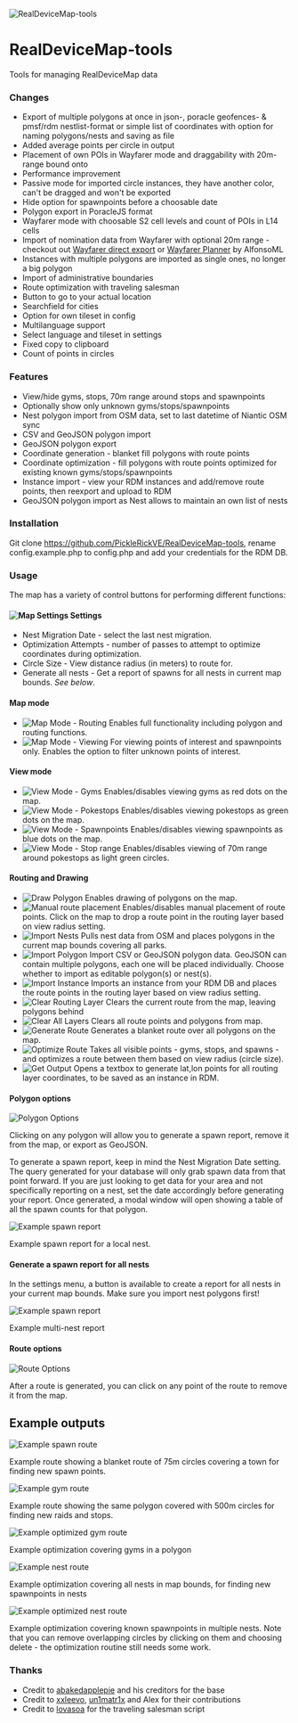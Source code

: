![RealDeviceMap-tools](assets/map-header.png?raw=true)
# RealDeviceMap-tools
Tools for managing RealDeviceMap data

### Changes
* Export of multiple polygons at once in json-, poracle geofences- & pmsf/rdm nestlist-format or simple list of coordinates with option for naming polygons/nests and saving as file
* Added average points per circle in output 
* Placement of own POIs in Wayfarer mode and draggability with 20m-range bound onto
* Performance improvement
* Passive mode for imported circle instances, they have another color, can't be dragged and won't be exported
* Hide option for spawnpoints before a choosable date
* Polygon export in PoracleJS format
* Wayfarer mode with choosable S2 cell levels and count of POIs in L14 cells
* Import of nomination data from Wayfarer with optional 20m range - checkout out [Wayfarer direct export](https://github.com/PickleRickVE/wayfarer-direct-export) or [Wayfarer Planner](https://gitlab.com/AlfonsoML/wayfarer) by AlfonsoML 
* Instances with multiple polygons are imported as single ones, no longer a big polygon
* Import of administrative boundaries
* Route optimization with traveling salesman
* Button to go to your actual location
* Searchfield for cities
* Option for own tileset in config
* Multilanguage support
* Select language and tileset in settings
* Fixed copy to clipboard
* Count of points in circles

### Features
* View/hide gyms, stops, 70m range around stops and spawnpoints
* Optionally show only unknown gyms/stops/spawnpoints
* Nest polygon import from OSM data, set to last datetime of Niantic OSM sync
* CSV and GeoJSON polygon import
* GeoJSON polygon export
* Coordinate generation - blanket fill polygons with route points
* Coordinate optimization - fill polygons with route points optimized for existing known gyms/stops/spawnpoints
* Instance import - view your RDM instances and add/remove route points, then reexport and upload to RDM
* GeoJSON polygon import as Nest allows to maintain an own list of nests

### Installation
Git clone https://github.com/PickleRickVE/RealDeviceMap-tools, rename config.example.php to config.php and add your credentials for the RDM DB.

### Usage
The map has a variety of control buttons for performing different functions: 

#### ![Map Settings](assets/map-settings.png?raw=true) Settings
* Nest Migration Date - select the last nest migration.
* Optimization Attempts - number of passes to attempt to optimize coordinates during optimization.
* Circle Size - View distance radius (in meters) to route for.
* Generate all nests - Get a report of spawns for all nests in current map bounds. _See below_.

#### Map mode
* ![Map Mode - Routing](assets/map-routing.png?raw=true) Enables full functionality including polygon and routing functions.
* ![Map Mode - Viewing](assets/map-viewing.png?raw=true) For viewing points of interest and spawnpoints only. Enables the option to filter unknown points of interest.

#### View mode
* ![View Mode - Gyms](assets/map-view-gyms.png?raw=true) Enables/disables viewing gyms as red dots on the map.
* ![View Mode - Pokestops](assets/map-view-stops.png?raw=true) Enables/disables viewing pokestops as green dots on the map.
* ![View Mode - Spawnpoints](assets/map-view-spawns.png?raw=true) Enables/disables viewing spawnpoints as blue dots on the map.
* ![View Mode - Stop range](assets/map-view-range.png?raw=true) Enables/disables viewing of 70m range around pokestops as light green circles.

#### Routing and Drawing
* ![Draw Polygon](assets/map-draw-polygon.png?raw=true) Enables drawing of polygons on the map.
* ![Manual route placement](assets/map-place-circle.png?raw=true) Enables/disables manual placement of route points. Click on the map to drop a route point in the routing layer based on view radius setting.
* ![Import Nests](assets/map-import-nests.png?raw=true) Pulls nest data from OSM and places polygons in the current map bounds covering all parks.
* ![Import Polygon](assets/map-import-polygon.png?raw=true) Import CSV or GeoJSON polygon data. GeoJSON can contain multiple polygons, each one will be placed individually. Choose whether to import as editable polygon(s) or nest(s).
* ![Import Instance](assets/map-import-instance.png?raw=true) Imports an instance from your RDM DB and places the route points in the routing layer based on view radius setting.
* ![Clear Routing Layer](assets/map-clear-routing-layer.png?raw=true) Clears the current route from the map, leaving polygons behind
* ![Clear All Layers](assets/map-clear-all-layers.png?raw=true) Clears all route points and polygons from map.
* ![Generate Route](assets/map-generate-route.png?raw=true) Generates a blanket route over all polygons on the map.
* ![Optimize Route](assets/map-optimize-route.png?raw=true) Takes all visible points - gyms, stops, and spawns - and optimizes a route between them based on view radius (circle size).
* ![Get Output](assets/map-get-output.png?raw=true) Opens a textbox to generate lat,lon points for all routing layer coordinates, to be saved as an instance in RDM.

#### Polygon options
![Polygon Options](assets/polygon-options.png?raw=true)

Clicking on any polygon will allow you to generate a spawn report, remove it from the map, or export as GeoJSON.

To generate a spawn report, keep in mind the Nest Migration Date setting. The query generated for your database will only grab spawn data from that point forward. If you are just looking to get data for your area and not specifically reporting on a nest, set the date accordingly before generating your report. Once generated, a modal window will open showing a table of all the spawn counts for that polygon.

![Example spawn report](assets/example-spawn-report.png?raw=true)

Example spawn report for a local nest.

#### Generate a spawn report for all nests
In the settings menu, a button is available to create a report for all nests in your current map bounds. Make sure you import nest polygons first!

![Example spawn report](assets/example-all-nests-report.png?raw=true)

Example multi-nest report

#### Route options
![Route Options](assets/route-point-options.png?raw=true)

After a route is generated, you can click on any point of the route to remove it from the map.

## Example outputs
![Example spawn route](assets/example-blanket-route-spawn.png?raw=true)

Example route showing a blanket route of 75m circles covering a town for finding new spawn points.

![Example gym route](assets/example-blanket-route-gym.png?raw=true)

Example route showing the same polygon covered with 500m circles for finding new raids and stops.

![Example optimized gym route](assets/example-optimized-route-gyms.png?raw=true)

Example optimization covering gyms in a polygon

![Example nest route](assets/example-blanket-route-nest.png?raw=true)

Example optimization covering all nests in map bounds, for finding new spawnpoints in nests

![Example optimized nest route](assets/example-optimized-route-nests.png?raw=true)

Example optimization covering known spawnpoints in multiple nests. Note that you can remove overlapping circles by clicking on them and choosing delete - the optimization routine still needs some work.

### Thanks
* Credit to [abakedapplepie](https://github.com/abakedapplepie) and his creditors for the base
* Credit to [xxleevo](https://github.com/xxleevo), [un1matr1x](https://github.com/Un1matr1x) and Alex for their contributions
* Credit to [lovasoa](https://github.com/lovasoa) for the traveling salesman script
